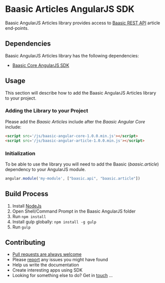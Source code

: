 # Baasic Articles AngularJS SDK

Baasic AngularJS Articles library provides access to [Baasic REST API](https://api.baasic.com/beta) article end-points.

## Dependencies

Baasic AngularJS Articles library has the following dependencies:

* [Baasic Core AngularJS SDK](../../../baasic-sdk-angularjs-core)

## Usage

This section will describe how to add the Baasic AngularJS Articles library to your project.

### Adding the Library to your Project

Please add the _Baasic Articles_ include after the _Baasic Angular Core_ include:

```html
<script src='/js/baasic-angular-core-1.0.0.min.js'></script>
<script src='/js/baasic-angular-article-1.0.0.min.js'></script>
```
### Initialization

To be able to use the library you will need to add the Baasic (_baasic.article_) dependency to your AngularJS module.

```javascript
angular.module('my-module', ["baasic.api", "baasic.article"])
```

## Build Process

1. Install [NodeJs](http://nodejs.org/download/)
2. Open Shell/Command Prompt in the Baasic AngularJS folder
3. Run `npm install`
4. Install gulp globally: `npm install -g gulp`
5. Run `gulp`

## Contributing

* [Pull requests are always welcome](../../../baasic-sdk-angularjs-articles/pulls)
* Please [report](../../../baasic-sdk-angularjs-articles/issues) any issues you might have found
* Help us write the documentation
* Create interesting apps using SDK
* Looking for something else to do? Get in <u>touch</u> ...
